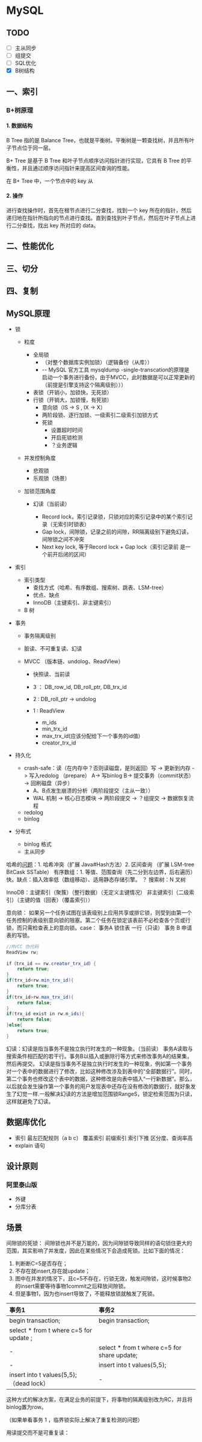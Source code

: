 # MySQL

## TODO

- [ ] 主从同步
- [ ] 组提交
- [ ] SQL优化
- [x] B树结构

## 一、索引

### B+树原理

#### 1. 数据结构

B Tree 指的是 Balance Tree，也就是平衡树。平衡树是一颗查找树，并且所有叶子节点位于同一层。

B+ Tree 是基于 B Tree 和叶子节点顺序访问指针进行实现，它具有 B Tree 的平衡性，并且通过顺序访问指针来提高区间查询的性能。

在 B+ Tree 中，一个节点中的 key 从

#### 2. 操作

进行查找操作时，首先在根节点进行二分查找，找到一个 key 所在的指针，然后递归地在指针所指向的节点进行查找。直到查找到叶子节点，然后在叶子节点上进行二分查找，找出 key 所对应的 data。



## 二、性能优化



## 三、切分





## 四、复制



## MySQL原理

- 锁

  - 粒度

    - 全局锁
      - （对整个数据库实例加锁）（逻辑备份（从库））	
      - -- MySQL 官方工具 mysqldump -single-transcation的原理是 启动一个事务进行备份，由于MVCC，此时数据是可以正常更新的（前提是引擎支持这个隔离级别）））
    - 表锁（开销小，加锁快，无死锁）
    - 行锁（开销大，加锁慢，有死锁）
      - 意向锁（IS -> S , IX -> X）
      - 两阶段锁、逐行加锁、一级索引二级索引加锁方式
      - 死锁
        - 设置超时时间
        - 开启死锁检测
        - ？业务逻辑

  - 并发控制角度

    - 悲观锁
    - 乐观锁（场景）

  - 加锁范围角度

    - 幻读（当前读）

      - Record lock，索引记录锁，只锁对应的索引记录中的某个索引记录（无索引时锁表）
      - Gap lock，间隙锁，记录之前的间隙，RR隔离级别下避免幻读，间隙锁之间不冲突
      - Next key lock, 等于Record lock + Gap lock（索引记录前 是一个前开后闭的区间）

      

- 索引

  - 索引类型
    - 查找方式（哈希、有序数组、搜索树、跳表、LSM-tree）
    - 优点、缺点
    - InnoDB（主键索引、非主键索引）
  - B 树

- 事务

  - 事务隔离级别

  - 脏读、不可重复读、幻读

  - MVCC （版本链、undolog、ReadVIew）

    - 快照读、当前读

    - 3 ： DB_row_id, DB_roll_ptr, DB_trx_id

    - 2 : DB_roll_ptr  -> undolog

    - 1 : ReadView 

      - m_ids
      - min_trx_id
      - max_trx_id(应该分配给下一个事务的id值)
      - creator_trx_id

      

- 持久化

  - crash-safe：读（在内存中？否则读磁盘，是则返回）写 -> 更新到内存 -> 写入redolog （prepare） A-> 写binlog B-> 提交事务（commit状态）       -> 回刷磁盘（异步）
    - A、B点发生崩溃的分析（两阶段提交（主从一致））
    - WAL 机制 -> 核心日志模块 -> 两阶段提交 -> ？组提交 -> 数据恢复流程
  - redolog
  - binlog

- 分布式

  - binlog 格式
  - 主从同步

哈希的<u>问题</u>：1. 哈希冲突（扩展 Java#Hash方法）2. 区间查询	（扩展 LSM-tree BitCask SSTable）
有序数组：1. 等值、范围查询（先二分到左边界，后右遍历）快。缺点：插入效率低（数组移动）、适用静态存储引擎。
？ 搜索树：N 叉树

InnoDB：主键索引（聚簇）（整行数据）（无定义主键情况）	非主键索引（二级索引）（主键的值（回表）（覆盖索引））

意向锁： 如果另一个任务试图在该表级别上应用共享或排它锁，则受到由第一个任务控制的表级别意向锁的阻塞。第二个任务在锁定该表前不必检查各个页或行锁，而只需检查表上的意向锁。case： 事务A 锁住表 一行（只读） 事务 B 申请表的写锁。

``` java
//MVCC 伪代码
ReadView rw;
 
if（trx_id == rw.creator_trx_id）{
    return true;
}
if(trx_id<rw.min_trx_id){
    return true;
}
if(trx_id>rw.max_trx_id){
    return false;
}
if(trx_id exist in rw.m_ids){
    return false;
}else{
    return true;
}
```

幻读：幻读是指当事务不是独立执行时发生的一种现象。（当前读）
事务A读取与搜索条件相匹配的若干行。事务B以插入或删除行等方式来修改事务A的结果集，然后再提交。
幻读是指当事务不是独立执行时发生的一种现象，例如第一个事务对一个表中的数据进行了修改，比如这种修改涉及到表中的“全部数据行”。同时，第二个事务也修改这个表中的数据，这种修改是向表中插入“一行新数据”。那么，以后就会发生操作第一个事务的用户发现表中还存在没有修改的数据行，就好象发生了幻觉一样.一般解决幻读的方法是增加范围锁RangeS，锁定检索范围为只读，这样就避免了幻读。



## 数据库优化

- 索引	最左匹配规则（a b c）	覆盖索引	前缀索引	索引下推	区分度、查询率高
- explain 语句

## 设计原则

### 阿里泰山版

- 外键
- 分库分表

## 场景

间隙锁的死锁：
间隙锁也并不是万能的，因为间隙锁导致同样的语句锁住更大的范围，其实影响了并发度，因此在某些情况下会造成死锁。比如下面的情况：

1. 判断断C=5是否存在；
2. 不存在就insert,存在就update；
3. 图中在并发的情况下，且c=5不存在，行锁无效，触发间隙锁，这时候事物2的insert需要等待事物1commit之后释放间隙锁。
4. 但是事物1，因为也insert导致了，不能释放锁就触发了死锁。

| 事务1                                   | 事务2                                       |
| :-------------------------------------- | :------------------------------------------ |
| begin transaction;                      | begin transaction;                          |
| select * from t where c=5 for update ;  |                                             |
| -                                       | select * from t where c=5 for share update; |
| -                                       | insert into t values(5,5);                  |
| insert into t values(5,5);（dead lock） | -                                           |

这种方式的解决方案，在满足业务的前提下，将事物的隔离级别改为RC，并且将binlog置为row。

（如果单看事务 1 ，临界锁实际上解决了重复检测的问题）

用读提交而不是可重复读：